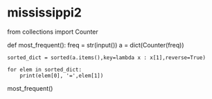 # mississippi2
from collections import Counter

def most_frequent():
    freq = str(input())
    a = dict(Counter(freq))

    sorted_dict = sorted(a.items(),key=lambda x : x[1],reverse=True)

    for elem in sorted_dict:
        print(elem[0], '=',elem[1])

most_frequent()
